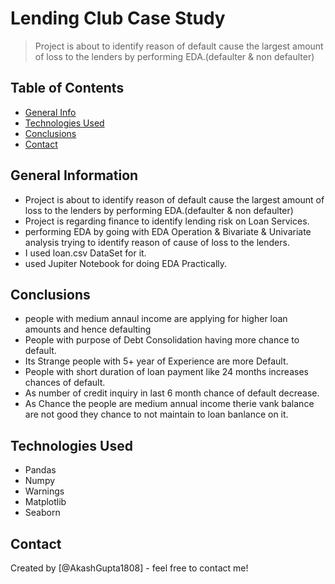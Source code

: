 # Lending Club Case Study
> Project is about to identify reason of default cause the largest amount of loss to the lenders by performing EDA.(defaulter & non defaulter)


## Table of Contents
* [General Info](#general-information)
* [Technologies Used](#technologies-used)
* [Conclusions](#conclusions)
* [Contact](#Contact)

<!-- You can include any other section that is pertinent to your problem -->

## General Information
- Project is about to identify reason of default cause the largest amount of loss to the lenders by performing EDA.(defaulter & non defaulter)
- Project is regarding finance to identify lending risk on Loan Services.
- performing EDA by going with EDA Operation & Bivariate & Univariate analysis trying to identify reason of cause of loss to the lenders.
- I used loan.csv DataSet for it.
- used Jupiter Notebook for doing EDA Practically.

<!-- You don't have to answer all the questions - just the ones relevant to your project. -->

## Conclusions
- people with medium annaul income are applying for higher loan amounts and hence defaulting
- People with purpose of Debt Consolidation having more chance to default.
- Its Strange people with 5+ year of Experience are more Default.
- People with short duration of loan payment like 24 months increases chances of default.
- As number of credit inquiry in last 6 month chance of default decrease.
- As Chance the people are medium annual income therie vank balance are not good they chance to not maintain to loan banlance on it. 



<!-- You don't have to answer all the questions - just the ones relevant to your project. -->


## Technologies Used
- Pandas 
- Numpy
- Warnings
- Matplotlib
- Seaborn


<!-- As the libraries versions keep on changing, it is recommended to mention the version of library used in this project -->


## Contact
Created by [@AkashGupta1808] - feel free to contact me!


<!-- Optional -->
<!-- ## License -->
<!-- This project is open source and available under the [... License](). -->

<!-- You don't have to include all sections - just the one's relevant to your project -->
